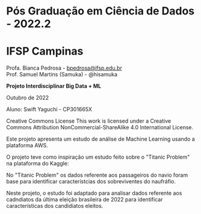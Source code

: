 # Pós Graduação em Ciência de Dados - 2022.2
# IFSP Campinas

Profa. Bianca Pedrosa - bpedrosa@ifsp.edu.br <br>
Prof. Samuel Martins (Samuka) - @hisamuka

**Projeto Interdisciplinar Big Data + ML**


Outubro de 2022

Aluno: Swift Yaguchi - CP301665X

Creative Commons License
This work is licensed under a Creative Commons Attribution
NonCommercial-ShareAlike 4.0 International License.

Este projeto apresenta um estudo de análise de Machine Learning usando a plataforma AWS.

O projeto teve como inspiração um estudo feito sobre o "Titanic Problem" na plataforma do Kaggle:

No "Titanic Problem" os dados referente aos passageiros do navio foram base para identificar característcias dos sobreviventes do naufráfio.

Neste projeto, o estudo foi adaptado para analisar dados referente aos cadndiatos da última eleição brasileira de 2022 para identificar características dos candidiatos eleitos.
